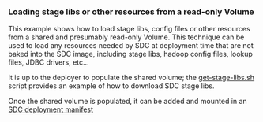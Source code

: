 ### Loading stage libs or other resources from a read-only Volume

This example shows how to load stage libs, config files or other resources from a shared and presumably read-only Volume.  This technique can be used to load any resources needed by SDC at deployment time that are not baked into the SDC image, including stage libs, hadoop config files, lookup files, JDBC drivers, etc... 

It is up to the deployer to populate the shared volume; the [get-stage-libs.sh](https://github.com/onefoursix/sdc-k8s-deployment-with-custom-config/blob/master/examples/example-3/get-stage-libs.sh) script provides an example of how to download SDC stage libs.

Once the shared volume is populated, it can be added and mounted in an [SDC deployment manifest](https://github.com/onefoursix/sdc-k8s-deployment-with-custom-config/blob/master/examples/example-3/sdc.yaml) 

